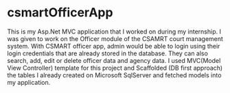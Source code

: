 # csmartOfficerApp
This is my Asp.Net MVC application that I worked on during my internship. I was given to work on the Officer module of the CSAMRT court management system.
With CSMART officer app, admin would be able to login using their login credentials that are already stored in the database. They can also search, add, edit or delete officer data and agency data.
I used MVC(Model View Controller) template for this project and Scaffolded (DB first approach) the tables I already created on Microsoft SqlServer and fetched models into my application.
